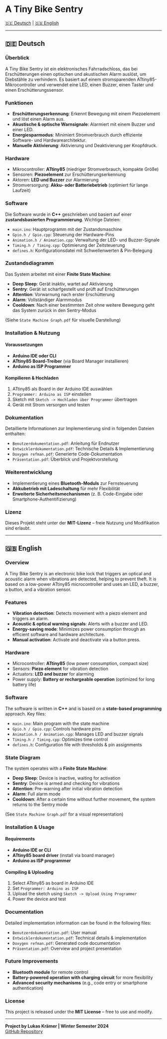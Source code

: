 # A Tiny Bike Sentry

[🇩🇪 Deutsch](#deutsch) | [🇬🇧 English](#english)

---

## 🇩🇪 Deutsch

### Überblick
A Tiny Bike Sentry ist ein elektronisches Fahrradschloss, das bei Erschütterungen einen optischen und akustischen Alarm auslöst, um Diebstähle zu verhindern. Es basiert auf einem stromsparenden ATtiny85-Mikrocontroller und verwendet eine LED, einen Buzzer, einen Taster und einen Erschütterungssensor.

### Funktionen
- **Erschütterungserkennung**: Erkennt Bewegung mit einem Piezoelement und löst einen Alarm aus.
- **Akustische & optische Warnsignale**: Alarmiert mit einem Buzzer und einer LED.
- **Energiesparmodus**: Minimiert Stromverbrauch durch effiziente Software- und Hardwarearchitektur.
- **Manuelle Aktivierung**: Aktivierung und Deaktivierung per Knopfdruck.

### Hardware
- Mikrocontroller: **ATtiny85** (niedriger Stromverbrauch, kompakte Größe)
- Sensoren: **Piezoelement** zur Erschütterungserkennung
- Aktoren: **LED und Buzzer** zur Alarmierung
- Stromversorgung: **Akku- oder Batteriebetrieb** (optimiert für lange Laufzeit)

### Software
Die Software wurde in **C++** geschrieben und basiert auf einer **zustandsbasierten Programmierung**.
Wichtige Dateien:
- `main.ino`: Hauptprogramm mit der Zustandsmaschine
- `Gpio.h / Gpio.cpp`: Steuerung der Hardware-Pins
- `Animation.h / Animation.cpp`: Verwaltung der LED- und Buzzer-Signale
- `Timing.h / Timing.cpp`: Optimierung der Zeitsteuerung
- `defines.h`: Konfigurationsdatei mit Schwellenwerten & Pin-Belegung

### Zustandsdiagramm
Das System arbeitet mit einer **Finite State Machine**:
- **Deep Sleep**: Gerät inaktiv, wartet auf Aktivierung
- **Sentry**: Gerät ist scharfgestellt und prüft auf Erschütterungen
- **Attention**: Vorwarnung nach erster Erschütterung
- **Alarm**: Vollständiger Alarmmodus
- **Cooldown**: Nach einer bestimmten Zeit ohne weitere Bewegung geht das System zurück in den Sentry-Modus

(Siehe `State Machine Graph.pdf` für visuelle Darstellung)

### Installation & Nutzung
#### Voraussetzungen
- **Arduino IDE oder CLI**
- **ATtiny85 Board-Treiber** (via Board Manager installieren)
- **Arduino as ISP Programmer**

#### Kompilieren & Hochladen
1. ATtiny85 als Board in der Arduino IDE auswählen
2. `Programmer: Arduino as ISP` einstellen
3. Sketch mit `Sketch -> Hochladen über Programmer` übertragen
4. Gerät mit Strom versorgen und testen

### Dokumentation
Detaillierte Informationen zur Implementierung sind in folgenden Dateien enthalten:
- `Benutzerdokumentation.pdf`: Anleitung für Endnutzer
- `Entwicklerdokumentation.pdf`: Technische Details & Implementierung
- `Doxygen refman.pdf`: Generierte Code-Dokumentation
- `Präsentation.pdf`: Überblick und Projektvorstellung

### Weiterentwicklung
- Implementierung eines **Bluetooth-Moduls** zur Fernsteuerung
- **Akkubetrieb mit Ladeschaltung** für mehr Flexibilität
- **Erweiterte Sicherheitsmechanismen** (z. B. Code-Eingabe oder Smartphone-Authentifizierung)

### Lizenz
Dieses Projekt steht unter der **MIT-Lizenz** – freie Nutzung und Modifikation sind erlaubt.

---

## 🇬🇧 English

### Overview
A Tiny Bike Sentry is an electronic bike lock that triggers an optical and acoustic alarm when vibrations are detected, helping to prevent theft. It is based on a low-power ATtiny85 microcontroller and uses an LED, a buzzer, a button, and a vibration sensor.

### Features
- **Vibration detection**: Detects movement with a piezo element and triggers an alarm.
- **Acoustic & optical warning signals**: Alerts with a buzzer and LED.
- **Energy-saving mode**: Minimizes power consumption through an efficient software and hardware architecture.
- **Manual activation**: Activate and deactivate via a button press.

### Hardware
- Microcontroller: **ATtiny85** (low power consumption, compact size)
- Sensors: **Piezo element** for vibration detection
- Actuators: **LED and buzzer** for alarming
- Power supply: **Battery or rechargeable operation** (optimized for long battery life)

### Software
The software is written in **C++** and is based on a **state-based programming** approach.
Key files:
- `main.ino`: Main program with the state machine
- `Gpio.h / Gpio.cpp`: Controls hardware pins
- `Animation.h / Animation.cpp`: Manages LED and buzzer signals
- `Timing.h / Timing.cpp`: Optimizes time control
- `defines.h`: Configuration file with thresholds & pin assignments

### State Diagram
The system operates with a **Finite State Machine**:
- **Deep Sleep**: Device is inactive, waiting for activation
- **Sentry**: Device is armed and checking for vibrations
- **Attention**: Pre-warning after initial vibration detection
- **Alarm**: Full alarm mode
- **Cooldown**: After a certain time without further movement, the system returns to the Sentry mode

(See `State Machine Graph.pdf` for a visual representation)

### Installation & Usage
#### Requirements
- **Arduino IDE or CLI**
- **ATtiny85 board driver** (install via board manager)
- **Arduino as ISP programmer**

#### Compiling & Uploading
1. Select ATtiny85 as board in Arduino IDE
2. Set `Programmer: Arduino as ISP`
3. Upload the sketch using `Sketch -> Upload Using Programmer`
4. Power the device and test

### Documentation
Detailed implementation information can be found in the following files:
- `Benutzerdokumentation.pdf`: User manual
- `Entwicklerdokumentation.pdf`: Technical details & implementation
- `Doxygen refman.pdf`: Generated code documentation
- `Präsentation.pdf`: Overview and project presentation

### Future Improvements
- **Bluetooth module** for remote control
- **Battery-powered operation with charging circuit** for more flexibility
- **Advanced security mechanisms** (e.g., code entry or smartphone authentication)

### License
This project is released under the **MIT License** – free to use and modify.

---

**Project by Lukas Krämer | Winter Semester 2024**  
[GitHub Repository](https://github.com/kraemerlukas314/A-tiny-bike-sentry)
